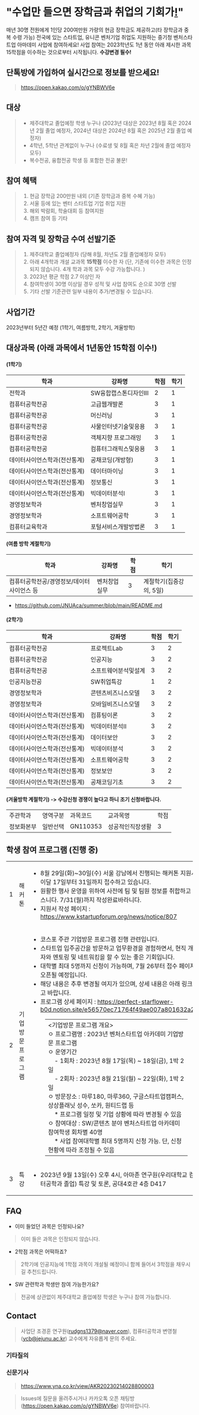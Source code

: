 # "수업만 들으면 장학금과 취업의 기회가[!](https://onlinemarkdowneditor.dev/)"

매년 30명 전원에게 1인당 200여만원 가량의 현금 장학금도 제공하고(타 장학금과 중복 수령 가능) 전국에 있는 스타트업, 유니콘 벤처기업 취업도 지원하는 중기청 벤처스타트업 아마데미 사업에 참여하세요! 사업 참여는 2023학년도 1년 동안 아래 제시한 과목 15학점을 이수하는 것으로부터 시작됩니다. **수강변경 필수!**

## 단톡방에 가입하여 실시간으로 정보를 받으세요!
> https://open.kakao.com/o/gYNBWV6e

## 대상
> * 제주대학교 졸업예정 학생 누구나 (2023년 대상은 2023년 8월 혹은 2024년 2월 졸업 예정자, 2024년 대상은 2024년 8월 혹은 2025년 2월 졸업 예정자)
> * 4학년, 5학년 관계없이 누구나 (수료생 및 8월 혹은 차년 2월에 졸업 예정자 모두) 
> * 복수전공, 융합전공 학생 등 포함한 전공 불문!

## 참여 혜택 
> 1. 현금 장학금 200만원 내외 (기존 장학금과 중복 수혜 가능) <br>
> 2. 서울 등에 있는 벤터 스타트업 기업 취업 지원 <br>
> 3. 해외 박람회, 학술대회 등 참여지원 <br> 
> 4. 캠프 참여 등 기타

## 참여 자격 및 장학금 수여 선발기준 
> 1. 제주대학교 졸업예정자 (당해 8월, 차년도 2월 졸업예정자 모두) <br>
> 2. 아래 4개학과 개설 교과목 **15학점** 이수한 자  (단, 기존에 이수한 과목은 인정되지 않습니다. 4개 학과 과목 모두 수강 가능합니다. ) <br>
> 3. 2023년 평균 학점 2.7 이상인 자 <br>
> 4. 참여학생이 30명 이상일 경우 성적 및 사업 참여도 순으로 30명 선발 <br>
> 5. 기타 선발 기준관련 일부 내용이 추가/변경될 수 있습니다. 

## 사업기간
2023년부터 5년간 예정 (1학기, 여름방학, 2학기, 겨울방학) <br>

## 대상과목 (아래 과목에서 1년동안 15학점 이수!)
#### (1학기)
|       학과         |강좌명|학점|학기|
|----------------|-------------------------------|---|---|
|전학과|SW융합캡스톤디자인Ⅲ|2|1|
|컴퓨터공학전공|고급웹개발론|3|1|
|컴퓨터공학전공|머신러닝|3|1|
|컴퓨터공학전공|사물인터넷기술및응용|3|1|
|컴퓨터공학전공|객체지향 프로그래밍|3|1|
|컴퓨터공학전공|컴퓨터그래픽스및응용|3|1|
|데이터사이언스학과(전산통계)|공채코딩(개방형)|3|1|
|데이터사이언스학과(전산통계)|데이터마이닝|3|1|
|데이터사이언스학과(전산통계)|정보통신|3|1|
|데이터사이언스학과(전산통계)|빅데이터분석Ⅰ|3|1|
|경영정보학과|벤처창업실무|3|1|
|경영정보학과|소프트웨어공학|3|1|
|컴퓨터교육학과|포털서비스개발방법론|3|1|

#### (여름 방학 계절학기)
|       학과         |강좌명|학점|학기|
|----------------|-------------------------------|---|---|
|컴퓨터공학전공/경영정보/데이터사이언스 등|벤처창업실무|3|계절학기(집중강의, 5일)|
* https://github.com/JNUAca/summer/blob/main/README.md 


#### (2학기)
|       학과         |강좌명|학점|학기|
|----------------|-------------------------------|---|---|
|컴퓨터공학전공|프로젝트Lab|3|2|
|컴퓨터공학전공|인공지능|3|2|
|컴퓨터공학전공|소프트웨어분석및설계|3|2|
|인공지능전공|SW취업특강|1|2|
|경영정보학과|콘텐츠비즈니스모델|3|2|
|경영정보학과|모바일비즈니스모델|3|2|
|데이터사이언스학과(전산통계)|컴퓨팅이론|3|2|
|데이터사이언스학과(전산통계)|빅데이터분석Ⅱ|3|2|
|데이터사이언스학과(전산통계)|데이터보안|3|2|
|데이터사이언스학과(전산통계)|빅데이터분석|3|2|
|데이터사이언스학과(전산통계)|소프트웨어공학|3|2|
|데이터사이언스학과(전산통계)|정보보안|3|2|
|데이터사이언스학과(전산통계)|공채코딩기초|3|2|

#### (겨울방학 계절학기) -> 수강신청 경쟁이 높다고 하니 조기 신청바랍니다.
<table>
    <tbody>
        <tr>
            <td>
                주관학과
            </td>
            <td>
                영역구분
            </td>
            <td>
                과목코드
            </td>
            <td>
                교과목명
            </td>
            <td>
                학점
            </td>
        </tr>
        <tr>
            <td>
                정보화본부
            </td>
            <td>
                일반선택
            </td>
            <td>
                GN110353
            </td>
            <td>
                성공적인직장생활
            </td>
            <td>
                3
            </td>
        </tr>
    </tbody>
</table>

## 학생 참여 프로그램 (진행 중)
<table>
    <tbody>
        <tr>
            <td>
                1
            </td>
            <td>
                해커톤
            </td>
            <td>
                <ul>
                    <li>
                        8월 29일(화)~30일(수) 서울 강남에서 진행되는 해커톤 지원서를 이달 17일부터 31일까지 접수하고 있습니다.&nbsp;
                    </li>
                    <li>
                        원활한 행사 운영을 위하여 사전에 팀 및 팀원 정보를 취합하고 있스니다. 7/31(월)까지 작성완료바라니다.
                    </li>
                    <li>
                        지원서 작성 페이지 : <a href="https://www.kstartupforum.org/news/notice/807">https://www.kstartupforum.org/news/notice/807</a>
                    </li>
                </ul>
            </td>
            <td>
                &nbsp;
            </td>
        </tr>
        <tr>
            <td>
                2
            </td>
            <td>
                기업방문 프로그램
            </td>
            <td>
                <ul>
                    <li>
                        코스포 주관 기업방문 프로그램 진행 관련입니다.&nbsp;
                    </li>
                    <li>
                        스타트업 입주공간을 방문하고 업무환경을 경험하면서, 현직 개발자와 멘토링 및 네트워킹을 할 수 있는 좋은 기회입니다.
                    </li>
                    <li>
                        대학별 최대 5명까지 신청이 가능하며, 7월 26부터 접수 페이지가 오픈될 예정입니다.&nbsp;
                    </li>
                    <li>
                        해당 내용은 추후 변경될 여지가 있으며, 상세 내용은 아래 링크 참고 바랍니다.
                    </li>
                    <li>
                        프로그램 상세 페이지 : <a href="https://perfect-starflower-b0d.notion.site/e56570ec71764f49ae007a801632a209">https://perfect-starflower-b0d.notion.site/e56570ec71764f49ae007a801632a209</a>
                    </li>
                </ul>
                <figure class="table">
                    <table>
                        <tbody>
                            <tr>
                                <td>
                                    &lt;기업방문 프로그램 개요&gt;&nbsp;
                                    <br>
                                    ㅇ 프로그램명 : 2023년 벤처스타트업 아카데미 기업방문 프로그램&nbsp;
                                    <br>
                                    ㅇ 운영기간&nbsp;
                                    <br>
                                    &nbsp; &nbsp; - 1회차 : 2023년 8월 17일(목) ~ 18일(금), 1박 2일&nbsp;
                                    <br>
                                    &nbsp; &nbsp; - 2회차 : 2023년 8월 21일(월) ~ 22일(화), 1박 2일&nbsp;
                                    <br>
                                    ㅇ 방문장소 : 마루180, 마루360, 구글스타트업캠퍼스, 상상플래닛 성수, 쏘카, 원티드랩 등&nbsp;
                                    <br>
                                    &nbsp; &nbsp; * 프로그램 일정 및 기업 상황에 따라 변경될 수 있음&nbsp;
                                    <br>
                                    ㅇ 참여대상 : SW/콘텐츠 분야 벤처스타트업 아카데미 참여학생 회차별 40명&nbsp;
                                    <br>
                                    &nbsp; &nbsp; * 사업 참여대학별 최대 5명까지 신청 가능. 단, 신청 현황에 따라 조정될 수 있음
                                </td>
                            </tr>
                        </tbody>
                    </table>
                </figure>
            </td>
            <td>
                &nbsp;
            </td>
        </tr>
        <tr>
            <td>
                3
            </td>
            <td>
                특강
            </td>
            <td>
                <ul>
                    <li>
                        2023년 9월 13일(수) 오후 4시, 아마존 연구원(우리대학교 컴퓨터공학과 졸업) 특강 및 토론, 공대4호관 4층 D417
                    </li>
                </ul>
            </td>
            <td>
                &nbsp;
            </td>
        </tr>
    </tbody>
</table>



## FAQ
- 이미 들었던 과목은 인정되나요?
> 이미 들은 과목은 인정되지 않습니다.
- 2학점 과목은 어떡하죠?
> 2학기에 인공지능에 1학점 과목이 개설될 예정이니 함께 들어서 3학점을 채우시길 추천드립니다.
- SW 관련학과 학생만 참여 가능한가요?
> 전공에 상관없이 제주대학교 졸업예정 학생은 누구나 참여 가능합니다.

## Contact
> 사업단 조경훈 연구원(rudgns1379@naver.com), 컴퓨터공학과 변영철(ycb@jejunu.ac.kr) 교수에게 자유롭게 문의 주세요. 

### 기타질의

### 신문기사
> https://www.yna.co.kr/view/AKR20230214028800003

> Issues에 질문을 올려주시거나 카카오톡 오픈 채팅방(https://open.kakao.com/o/gYNBWV6e) 참여바랍니다.


